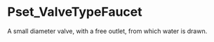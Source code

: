 # Pset_ValveTypeFaucet

A small diameter valve, with a free outlet, from which water is drawn.
<!-- end of short definition -->

